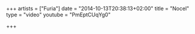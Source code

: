 +++
artists = ["Furia"]
date = "2014-10-13T20:38:13+02:00"
title = "Nocel"
type = "video"
youtube = "PmEptCUqYg0"

+++

